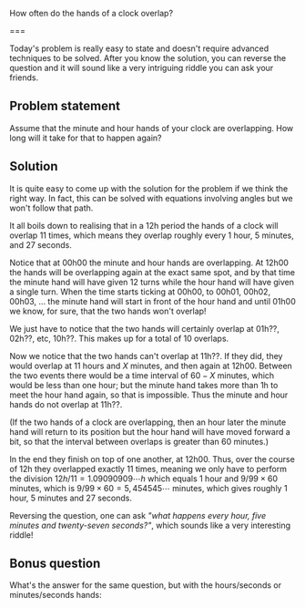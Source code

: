 How often do the hands of a clock overlap?

===

Today's problem is really easy to state and doesn't require advanced techniques to be solved.
After you know the solution, you can reverse the question and it will sound like a very intriguing riddle you can ask your friends.


## Problem statement

Assume that the minute and hour hands of your clock are overlapping.
How long will it take for that to happen again?


## Solution

It is quite easy to come up with the solution for the problem if we think the right way.
In fact, this can be solved with equations involving angles but we won't follow that path.

It all boils down to realising that in a 12h period the hands of a clock will overlap 11 times, which means they overlap roughly every 1 hour, 5 minutes, and 27 seconds.

Notice that at 00h00 the minute and hour hands are overlapping.
At 12h00 the hands will be overlapping again at the exact same spot, and by that time the minute hand will have given 12 turns while the hour hand will have given a single turn.
When the time starts ticking at 00h00, to 00h01, 00h02, 00h03, ... the minute hand will start in front of the hour hand and until 01h00 we know, for sure, that the two hands won't overlap!

We just have to notice that the two hands will certainly overlap at 01h??, 02h??, etc, 10h??.
This makes up for a total of 10 overlaps.

Now we notice that the two hands can't overlap at 11h??.
If they did, they would overlap at 11 hours and $X$ minutes, and then again at 12h00.
Between the two events there would be a time interval of $60-X$ minutes, which would be less than one hour; but the minute hand takes more than 1h to meet the hour hand again, so that is impossible.
Thus the minute and hour hands do not overlap at 11h??.

(If the two hands of a clock are overlapping, then an hour later the minute hand will return to its position but the hour hand will have moved forward a bit, so that the interval between overlaps is greater than 60 minutes.)

In the end they finish on top of one another, at 12h00.
Thus, over the course of 12h they overlapped exactly 11 times, meaning we only have to perform the division $12h/11 = 1.09090909\cdots h$ which equals 1 hour and $9/99 \times 60$ minutes, which is $9/99\times60 = 5,454545\cdots$ minutes, which gives roughly 1 hour, 5 minutes and 27 seconds.

Reversing the question, one can ask _"what happens every hour, five minutes and twenty-seven seconds?"_, which sounds like a very interesting riddle!


## Bonus question

What's the answer for the same question, but with the hours/seconds or minutes/seconds hands:

